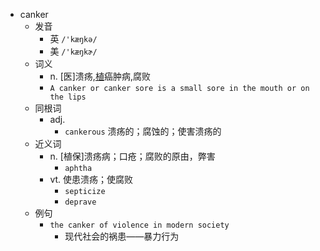 - canker
  - 发音
    - 英 `/'kæŋkə/`
    - 美 `/'kæŋkɚ/`
  - 词义
    - n. [医]溃疡,[植](树的)癌肿病,腐败
    - `A canker or canker sore is a small sore in the mouth or on the lips`
  - 同根词
    - adj.
      - `cankerous` 溃疡的；腐蚀的；使害溃疡的
  - 近义词
    - n. [植保]溃疡病；口疮；腐败的原由，弊害
      - `aphtha`
    - vt. 使患溃疡；使腐败
      - `septicize`
      - `deprave`
  - 例句
    - `the canker of violence in modern society`
      - 现代社会的祸患——暴力行为


